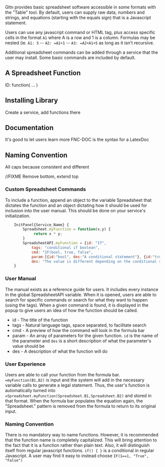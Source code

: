 Gltn provides basic spreadsheet software accessible in some formats with the "Table" tool. By default, users can supply raw data, numbers and strings, and equations (starting with the equals sign) that is a Javascript statement.

Users can use any javascript command or HTML tag, plus access specific cells in the format `A1` where A is a row and 1 is a column. Formulas may be nested (ie. `A1: 5` -- `A2: =A1+1` -- `A3: =A2+A1+5` as long as it isn't recursive.

Additional spreadsheet commands can be added through a service that the user may install. Some basic commands are included by default.

## A Spreadsheet Function
ID: function( ... )

## Installing Library
Create a service, add functions there

## Documentation
It's good to let users learn more
FNC-DOC is the syntax for a LatexDoc

## Naming Convention
All caps because consistent and different

//FIXME Remove bottom, extend top

### Custom Spreadsheet Commands
To include a function, append an object to the variable Spreadsheet that dictates the function and an object dictating how it should be used for inclusion into the user manual. This should be done on your service's initialization.

```Javascript
    InitPanel{Service_Name} {
        Spreadsheet.myFunction = function(x,y) {
             return x * y;
        }
        SpreadsheetAPI.myFunction = {id: "If", 
            tags: "conditional if boolean", 
            cmd: "IF(bool, true, false", 
            param:[{id:"bool", des:"A conditional statement"}, {id:"true", des:"The value to return if true"}, {id:"false", des:"The value to return if false"}], 
            des: "The value is different depending on the conditional statement"}
    }
```

### User Manual
The manual exists as a reference guide for users. It includes every instance in the global SpreadsheetAPI variable. When it is opened, users are able to search for specific commands or search for what they want to happen (using the tags). When a given command is found, it is displayed in the popup to give users an idea of how the function should be called.

* id - The title of the function
* tags - Natural language tags, space separated, to facilitate search
* cmd - A preview of how the command will look in the formula bar
* param - An array of parameters for the given function. `id` is the name of the parameter and `des` is a short description of what the parameter's value should be
* des - A description of what the function will do

### User Experience
Users are able to call your function from the formula bar. `=myFunction(B1,B2)` is input and the system will add in the necessary variable calls to generate a legal statement. Thus, the user's function is automatically turned into `=Spreadsheet.myFunction(Spreadsheet.B1,Spreadsheet.B2)` and stored in that format. When the formula bar populates the equation again, the "Spreadsheet." pattern is removed from the formula to return to its original input.

### Naming Convention
There is no mandatory way to name functions. However, it is recommended that the function name is completely capitalized. This will bring attention to the fact that it is a function rather than plain text. Also, it will distinguish itself from regular javascript functions. `if() { }` is a conditional in regular Javascript. A user may find it easy to instead choose `IF(1==1, "True", "False")`